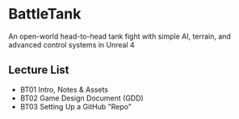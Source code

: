 # BattleTank
An open-world head-to-head tank fight with simple AI, terrain, and advanced control systems in Unreal 4

## Lecture List
* BT01 Intro, Notes & Assets
* BT02 Game Design Document (GDD)
* BT03 Setting Up a GitHub "Repo"
